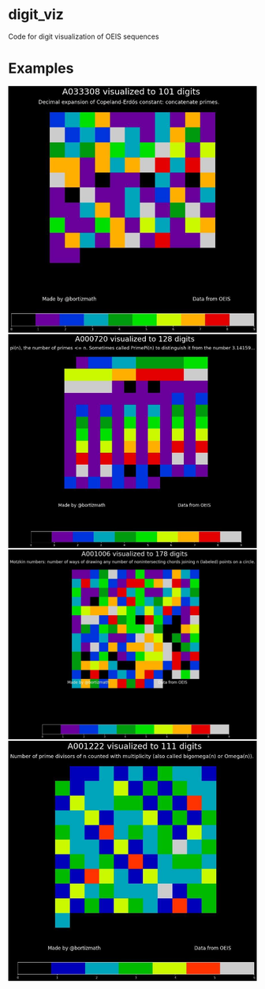 # digit_viz
Code for digit visualization of OEIS sequences

# Examples

![example](https://github.com/thebooort/digit_viz/blob/master/examples/1.jpg)
![example](https://github.com/thebooort/digit_viz/blob/master/examples/2.jpg)
![example](https://github.com/thebooort/digit_viz/blob/master/examples/3.jpg)
![example](https://github.com/thebooort/digit_viz/blob/master/examples/4.jpg)
